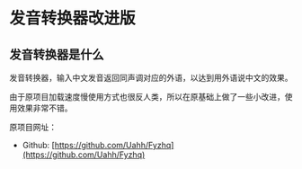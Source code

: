 # 发音转换器改进版
## 发音转换器是什么
发音转换器，输入中文发音返回同声调对应的外语，以达到用外语说中文的效果。

由于原项目加载速度慢使用方式也很反人类，所以在原基础上做了一些小改进，使用效果非常不错。

原项目网址：
* Github: [https://github.com/Uahh/Fyzhq](https://github.com/Uahh/Fyzhq)
